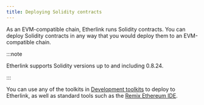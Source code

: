 ```yaml
---
title: Deploying Solidity contracts
---
```


As an EVM-compatible chain, Etherlink runs Solidity contracts.
You can deploy Solidity contracts in any way that you would deploy them to an EVM-compatible chain.

:::note

Etherlink supports Solidity versions up to and including 0.8.24.

:::

You can use any of the toolkits in [Development toolkits](./development-toolkits) to deploy to Etherlink, as well as standard tools such as the [Remix Ethereum IDE](https://remix.ethereum.org/).
